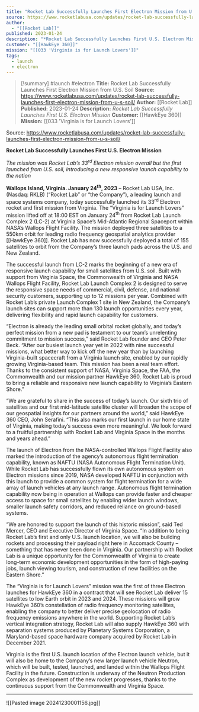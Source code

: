 ```yaml
---
title: "Rocket Lab Successfully Launches First Electron Mission from U.S. Soil "
source: https://www.rocketlabusa.com/updates/rocket-lab-successfully-launches-first-electron-mission-from-u-s-soil/
author:
  - "[[Rocket Lab]]"
published: 2023-01-24
description: "*Rocket Lab Successfully Launches First U.S. Electron Mission*"
customer: "[[HawkEye 360]]"
mission: "[[033 'Virginia is for Launch Lovers']]"
tags:
  - launch
  - electron
---
```

>[!summary]
#launch #electron
**Title:** Rocket Lab Successfully Launches First Electron Mission from U.S. Soil 
**Source:** https://www.rocketlabusa.com/updates/rocket-lab-successfully-launches-first-electron-mission-from-u-s-soil/
**Author:** [[Rocket Lab]]
**Published:** 2023-01-24
**Description:** *Rocket Lab Successfully Launches First U.S. Electron Mission*
**Customer:** [[HawkEye 360]]
**Mission:** [[033 'Virginia is for Launch Lovers']]

Source: https://www.rocketlabusa.com/updates/rocket-lab-successfully-launches-first-electron-mission-from-u-s-soil/

**Rocket Lab Successfully Launches First U.S. Electron Mission**

*The mission was Rocket Lab’s 33<sup>rd</sup> Electron mission overall but the first launched from U.S. soil, introducing a new responsive launch capability to the nation*

**Wallops Island, Virginia. January 24<sup>th</sup>, 2023** – Rocket Lab USA, Inc. (Nasdaq: RKLB) (“Rocket Lab” or “the Company”), a leading launch and space systems company, today successfully launched its 33<sup>rd</sup> Electron rocket and first mission from Virginia. The “Virginia is for Launch Lovers” mission lifted off at 18:00 EST on January 24<sup>th</sup> from Rocket Lab Launch Complex 2 (LC-2) at Virginia Space’s Mid-Atlantic Regional Spaceport within NASA’s Wallops Flight Facility. The mission deployed three satellites to a 550km orbit for leading radio frequency geospatial analytics provider [[HawkEye 360]]. Rocket Lab has now successfully deployed a total of 155 satellites to orbit from the Company’s three launch pads across the U.S. and New Zealand.  

The successful launch from LC-2 marks the beginning of a new era of responsive launch capability for small satellites from U.S. soil. Built with support from Virginia Space, the Commonwealth of Virginia and NASA Wallops Flight Facility, Rocket Lab Launch Complex 2 is designed to serve the responsive space needs of commercial, civil, defense, and national security customers, supporting up to 12 missions per year. Combined with Rocket Lab’s private Launch Complex 1 site in New Zealand, the Company’s launch sites can support more than 130 launch opportunities every year, delivering flexibility and rapid launch capability for customers.

“Electron is already the leading small orbital rocket globally, and today’s perfect mission from a new pad is testament to our team’s unrelenting commitment to mission success,” said Rocket Lab founder and CEO Peter Beck. “After our busiest launch year yet in 2022 with nine successful missions, what better way to kick off the new year than by launching Virginia-built spacecraft from a Virginia launch site, enabled by our rapidly growing Virginia-based team. This mission has been a real team effort. Thanks to the consistent support of NASA, Virginia Space, the FAA, the Commonwealth and our mission partner HawkEye 360, Rocket Lab is proud to bring a reliable and responsive new launch capability to Virginia’s Eastern Shore.”

“We are grateful to share in the success of today’s launch. Our sixth trio of satellites and our first mid-latitude satellite cluster will broaden the scope of our geospatial insights for our partners around the world,” said HawkEye 360 CEO, John Serafini. “This also marks our first launch in our home state of Virginia, making today’s success even more meaningful. We look forward to a fruitful partnership with Rocket Lab and Virginia Space in the months and years ahead.”

The launch of Electron from the NASA-controlled Wallops Flight Facility also marked the introduction of the agency’s autonomous flight termination capability, known as NAFTU (NASA Autonomous Flight Termination Unit). While Rocket Lab has successfully flown its own autonomous system on Electron missions since 2019, NASA developed NAFTU in conjunction with this launch to provide a common system for flight termination for a wide array of launch vehicles at any launch range. Autonomous flight termination capability now being in operation at Wallops can provide faster and cheaper access to space for small satellites by enabling wider launch windows, smaller launch safety corridors, and reduced reliance on ground-based systems.

“We are honored to support the launch of this historic mission”, said Ted Mercer, CEO and Executive Director of Virginia Space. “In addition to being Rocket Lab’s first and only U.S. launch location, we will also be building rockets and processing their payload right here in Accomack County – something that has never been done in Virginia. Our partnership with Rocket Lab is a unique opportunity for the Commonwealth of Virginia to create long-term economic development opportunities in the form of high-paying jobs, launch viewing tourism, and construction of new facilities on the Eastern Shore.”

The “Virginia is for Launch Lovers” mission was the first of three Electron launches for HawkEye 360 in a contract that will see Rocket Lab deliver 15 satellites to low Earth orbit in 2023 and 2024. These missions will grow HawkEye 360’s constellation of radio frequency monitoring satellites, enabling the company to better deliver precise geolocation of radio frequency emissions anywhere in the world. Supporting Rocket Lab’s vertical integration strategy, Rocket Lab will also supply HawkEye 360 with separation systems produced by Planetary Systems Corporation, a Maryland-based space hardware company acquired by Rocket Lab in December 2021.

Virginia is the first U.S. launch location of the Electron launch vehicle, but it will also be home to the Company’s new larger launch vehicle Neutron, which will be built, tested, launched, and landed within the Wallops Flight Facility in the future. Construction is underway of the Neutron Production Complex as development of the new rocket progresses, thanks to the continuous support from the Commonwealth and Virginia Space.

---

![[Pasted image 20241230001156.jpg]]